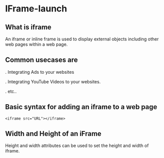 # IFrame-launch

## What is iframe
An iframe or inline frame is used to display external objects including other web pages within a web page.

## Common usecases are 
. Integrating Ads to your websites

. Integrating YouTube Videos to your websites.

. etc..

## Basic syntax for adding an iframe to a web page
`<iframe src="URL"></iframe>`

## Width and Height of an iFrame
Height and width attributes can be used to set the height and width of iframe.



